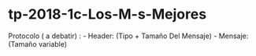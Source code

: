 # tp-2018-1c-Los-M-s-Mejores

Protocolo ( a debatir)  : 
			- Header:  (Tipo + Tamaño Del Mensaje)
			- Mensaje: (Tamaño variable)

